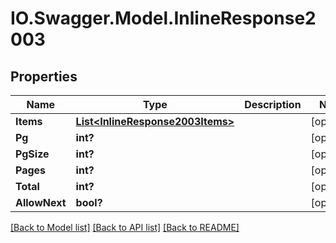 # IO.Swagger.Model.InlineResponse2003
## Properties

Name | Type | Description | Notes
------------ | ------------- | ------------- | -------------
**Items** | [**List&lt;InlineResponse2003Items&gt;**](InlineResponse2003Items.md) |  | [optional] 
**Pg** | **int?** |  | [optional] 
**PgSize** | **int?** |  | [optional] 
**Pages** | **int?** |  | [optional] 
**Total** | **int?** |  | [optional] 
**AllowNext** | **bool?** |  | [optional] 

[[Back to Model list]](../README.md#documentation-for-models) [[Back to API list]](../README.md#documentation-for-api-endpoints) [[Back to README]](../README.md)

